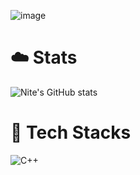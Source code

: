 ![image](https://github.com/NITEOFF/niteoff/blob/main/header%20(2).png?raw=true)

# ☁️ Stats
![Nite's GitHub stats](https://github-readme-stats.vercel.app/api?username=NITEOFF&theme=graywhite&show_icons=true)

# 👻 Tech Stacks
![C++](https://img.shields.io/badge/Javascript-white?style=for-the-badge&logo=javascript)
